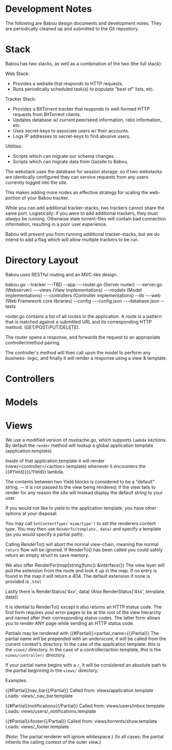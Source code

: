 Development Notes
===

The following are Babou design documents and development notes.
They are periodically cleaned up and submitted to the Git repository.


Stack
===

Babou has two stacks, as well as a combination of the two (the full stack):

Web Stack:
- Provides a website that responds to HTTP requests.
- Runs periodically scheduled task(s) to populate "best of" lists, etc.

Tracker Stack:
- Provides a BitTorrent tracker that responds to well-formed HTTP
requests from BitTorrent clients.
- Updates database w/ current peer/seed information, ratio information, etc.
- Uses secret-keys to associate users w/ their accounts.
- Logs IP addresses to secret-keys to find abusive users.

Utilities:
- Scripts which can migrate our schema changes.
- Scripts which can migrate data from Gazelle to Babou.


The webstack uses the database for session storage: so if two
webstacks are identically configured they can service requests from
any users currently logged into the site.

This makes adding more nodes an effective strategy for scaling the web-
portion of your Babou tracker.

While you can add additional tracker-stacks, two trackers cannot share the same port.
Logistically: if you were to add additional trackers, they must _always_ be running.
Otherwise stale torrent-files will contain bad connection information, resulting in
a poor user experience.

Babou will prevent you from running additional tracker-stacks, but we do intend to
add a flag which will allow multiple trackers to be run.

Directory Layout
===

Babou uses RESTful routing and an MVC-like design.

babou.go
--tracker
---TBD
--app
---router.go (Server router)
---server.go (Webserver)
---views (View implementations)
---models (Model implementations)
---controllers (Controller implementations)
--lib
---web (Web Framework core libraries)
--config
---config.json
---database.json
--tests

router.go contains a list of all routes in the application.
A route is a pattern that is matched against a submitted URL and its corresponding
HTTP method. (GET/POST/PUT/DELETE).

The router opens a response, and forwards the request to an appropriate 
controller/method pairing.

The controller's method will then call upon the model to perform any business-
logic, and finally it will render a response using a view & template.


Controllers
===

Models
===


Views
===
We use a modified version of mustache.go, which supports `lambda` sections.
By default the `render` method will lookup a global application template (application.template)

Inside of that application.template it will render (view/&lt;controller&gt;/&lt;action&gt;.template)
whenever it encounters the {{#Yield}}{{/Yield}} lambda.

The contents between two Yield blocks is considered to be a "default" string. -- It is not passed
to the view being rendered; if the view fails to render for any reason the site will instead display
the default string to your user.

If you would not like to yield to the application template, you have other options at
your disposal:

You may call `SetContentType('mime/type')` to set the renderers content type.
You may then use `RenderTo(template, data)` and specify a template (as you would specify
a partial path).

Calling RenderTo() will abort the normal view-chain, meaning the normal `return` flow will
be ignored. If RenderTo() has been called you could safely return an empty struct to save
memory.

We also offer RenderFor(map[string]func() &interface{})
The view layer will pull the extension from the route and look it up in the map.
If no entry is found in the map it will return a 404. The default extension if none
is provided is `.html`

Lastly there is RenderStatus('4xx', data)
(Also RenderStatus('4xx', template, data))

It is idential to RenderTo() except it also returns an HTTP status code.
The first form requires your error pages to be at the root of the view hierarchy
and named after their corresponding status codes.
The latter form allows you to render ANY page while sending an HTTP status code.


Partials may be rendered with {{#Partial}}&lt;partial_name&gt;{{/Partial}}
The partial name will be prepended with an underscore, it will be called from the current
context's directory. In the case of the appilcation template: this is the `views/` directory.
In the case of a controller/action template, this is the `views/controller/` directory.

If your partial name begins with a `/`, it will be considered an absolute path to the partial
beginning in the `views/` directory.

Examples:

{{#Partial}}nav_bar{{/Partial}}
Called from: views/application.template
Loads: views/_nav_bar.template

{{#Partial}}notifications{{/Partial}}
Called from: views/users/inbox.template
Loads: views/users/_notifications.template

{{#Partial}}/footer{{/Partial}}
Called from: views/torrents/show.template
Loads: views/_footer.template

(Note: The partial renderer will ignore whitespace.)
(In all cases: the partial inherits the calling context of the outer view.)

